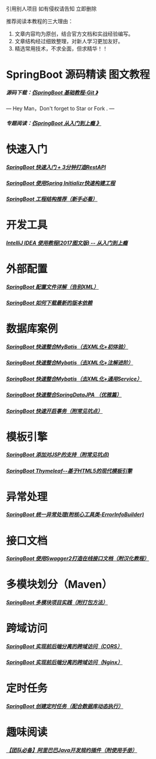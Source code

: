 引用别人项目 如有侵权请告知 立即删除

推荐阅读本教程的三大理由：
1. 文章内容均为原创，结合官方文档和实战经验编写。 
2. 文章结构经过细致整理，对新人学习更加友好。 
3. 精选常用技术，不求全面，但求精华！！

# SpringBoot 源码精读 图文教程

##### 源码下载：[《SpringBoot 基础教程-Git 》](https://github.com/yizhiwazi/springboot-socks)   

— Hey Man，Don't forget to Star or Fork . —

##### 专题阅读：[《SpringBoot 从入门到上瘾 》](http://www.jianshu.com/p/964370d9374e)


# 快速入门
##### [SpringBoot 快速入门 + 3分钟打造RestAPI](http://www.jianshu.com/p/17e0e55c88db)

##### [SpringBoot 使用Spring Initializr快速构建工程  ](http://www.jianshu.com/p/d2b08a671e27)

##### [SpringBoot 工程结构推荐（新手必看）](http://www.jianshu.com/p/6dcfe16d91d0)

# 开发工具
##### [IntelliJ IDEA 使用教程(2017图文版) -- 从入门到上瘾](http://www.jianshu.com/p/9c65b7613c30)

# 外部配置
##### [SpringBoot 配置文件详解（告别XML）](http://www.jianshu.com/p/60b34464ca58)

##### [SpringBoot 如何下载最新的版本依赖](http://www.jianshu.com/p/6654e9fec93b)


# 数据库案例
##### [SpringBoot 快速整合MyBatis（去XML化+初体验）](http://www.jianshu.com/p/fa89b59ade40)

##### [SpringBoot 快速整合Mybatis（去XML化+注解进阶）](http://www.jianshu.com/p/828d2bd12b2f)

##### [SpringBoot 快速整合Mybatis（去XML化+通用Service）](http://www.jianshu.com/p/4b4e75952e74)

##### [SpringBoot 快速整合SpringDataJPA （优雅篇）](http://www.jianshu.com/p/71087bafdcdd)

##### [SpringBoot 快速开启事务（附常见坑点）](http://www.jianshu.com/p/380a9d980ca5)

# 模板引擎
##### [SpringBoot 添加对JSP的支持（附常见坑点)](http://www.jianshu.com/p/de939365c472)

##### [SpringBoot Thymeleaf--基于HTML5的现代模板引擎](http://www.jianshu.com/p/8dc48fa74e7e)

# 异常处理
##### [SpringBoot 统一异常处理(附核心工具类-ErrorInfoBuilder)](http://www.jianshu.com/p/3998ea8b53a8)

# 接口文档
##### [SpringBoot 使用Swagger2打造在线接口文档（附汉化教程）](http://www.jianshu.com/p/7e543f0f0bd8)

# 多模块划分（Maven）
##### [SpringBoot 多模块项目实践（附打包方法）](http://www.jianshu.com/p/59ceea4f029d)

# 跨域访问
##### [SpringBoot 实现前后端分离的跨域访问（CORS）](http://www.jianshu.com/p/477e7eaa6c2f)

##### [SpringBoot 实现前后端分离的跨域访问（Nginx）](http://www.jianshu.com/p/520021853827)

# 定时任务

##### [SpringBoot 创建定时任务（配合数据库动态执行）](http://www.jianshu.com/p/d160f2536de7)

# 趣味阅读
##### [【团队必备】阿里巴巴Java开发规约插件（附使用手册）](http://www.jianshu.com/p/cd19d42b00c8)

